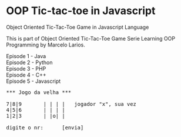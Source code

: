 # OOP Tic-tac-toe in Javascript
Object Oriented Tic-Tac-Toe Game in Javascript Language

This is part of Object Oriented Tic-Tac-Toe Game Serie Learning OOP Programming by Marcelo Larios.

Episode 1 - Java<br />
Episode 2 - Python<br />
Episode 3 - PHP<br />
Episode 4 - C++<br />
Episode 5 - Javascript<br />
<pre>
*** Jogo da velha ***

7|8|9		| | | |   jogador "x", sua vez
4|5|6		| | | |
1|2|3		| |o| |

digite o nr: _    [envia]
</pre>
